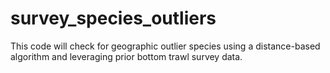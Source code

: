# survey_species_outliers

This code will check for geographic outlier species using a distance-based algorithm and leveraging prior bottom trawl survey data.

